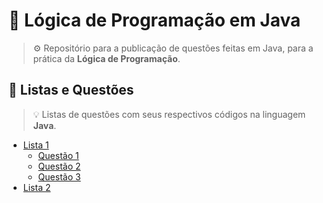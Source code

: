 # 🧪 Lógica de Programação em Java
> ⚙️ Repositório para a publicação de questões feitas em Java, para a prática da **Lógica de Programação**.

## 📕 Listas e Questões
> 💡 Listas de questões com seus respectivos códigos na linguagem **Java**.
* [Lista 1](https://github.com/eukaualima/logica-de-programacao-java/blob/main/src/main/java/lista_1)
  * [Questão 1](https://github.com/eukaualima/logica-de-programacao-java/blob/main/src/main/java/lista_1/questao_1.java)
  * [Questão 2](https://github.com/eukaualima/logica-de-programacao-java/blob/main/src/main/java/lista_1/questao_2.java)
  * [Questão 3](https://github.com/eukaualima/logica-de-programacao-java/blob/main/src/main/java/lista_1/questao_3.java)
* [Lista 2]()
